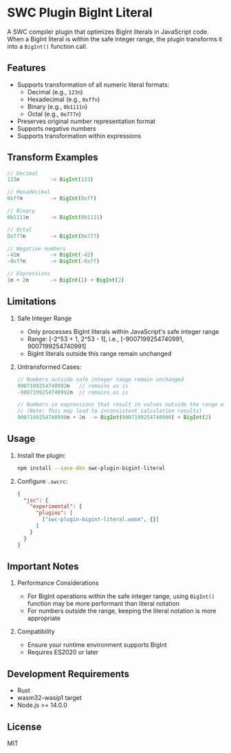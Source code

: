 # SWC Plugin BigInt Literal

A SWC compiler plugin that optimizes BigInt literals in JavaScript code. When a BigInt literal is within the safe integer range, the plugin transforms it into a `BigInt()` function call.

## Features

- Supports transformation of all numeric literal formats:
  - Decimal (e.g., `123n`)
  - Hexadecimal (e.g., `0xffn`)
  - Binary (e.g., `0b1111n`)
  - Octal (e.g., `0o777n`)
- Preserves original number representation format
- Supports negative numbers
- Supports transformation within expressions

## Transform Examples

```javascript
// Decimal
123n          -> BigInt(123)

// Hexadecimal
0xffn         -> BigInt(0xff)

// Binary
0b1111n       -> BigInt(0b1111)

// Octal
0o777n        -> BigInt(0o777)

// Negative numbers
-42n          -> BigInt(-42)
-0xffn        -> BigInt(-0xff)

// Expressions
1n + 2n       -> BigInt(1) + BigInt(2)
```

## Limitations

1. Safe Integer Range
   - Only processes BigInt literals within JavaScript's safe integer range
   - Range: [-2^53 + 1, 2^53 - 1], i.e., [-9007199254740991, 9007199254740991]
   - BigInt literals outside this range remain unchanged

2. Untransformed Cases:
   ```javascript
   // Numbers outside safe integer range remain unchanged
   9007199254740992n   // remains as is
   -9007199254740992n  // remains as is
   
   // Numbers in expressions that result in values outside the range will still be transformed
   // (Note: This may lead to inconsistent calculation results)
   9007199254740990n + 2n  -> BigInt(9007199254740990) + BigInt(2)
   ```

## Usage

1. Install the plugin:
   ```bash
   npm install --save-dev swc-plugin-bigint-literal
   ```

2. Configure `.swcrc`:
   ```json
   {
     "jsc": {
       "experimental": {
         "plugins": [
           ["swc-plugin-bigint-literal.wasm", {}]
         ]
       }
     }
   }
   ```

## Important Notes

1. Performance Considerations
   - For BigInt operations within the safe integer range, using `BigInt()` function may be more performant than literal notation
   - For numbers outside the range, keeping the literal notation is more appropriate

2. Compatibility
   - Ensure your runtime environment supports BigInt
   - Requires ES2020 or later

## Development Requirements

- Rust
- wasm32-wasip1 target
- Node.js >= 14.0.0

## License

MIT
